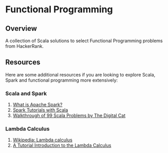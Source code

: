 # Functional Programming

## Overview
A collection of Scala solutions to select Functional Programming problems from HackerRank.

## Resources
Here are some additional resources if you are looking to explore Scala, Spark and functional programming more extensively:

### Scala and Spark
1. [What is Apache Spark?](https://www.supergloo.com/spark-tutorial/)
2. [Spark Tutorials with Scala](https://www.supergloo.com/spark-tutorial/spark-tutorials-scala/)
3. [Walkthrough of 99 Scala Problems by The Digital Cat](http://blog.thedigitalcatonline.com/categories/scala/)

### Lambda Calculus
1. [Wikipedia: Lambda calculus](https://en.wikipedia.org/wiki/Lambda_calculus)
2. [A Tutorial Introduction to the Lambda Calculus](http://www.inf.fu-berlin.de/lehre/WS03/alpi/lambda.pdf)
